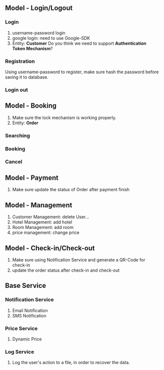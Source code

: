 ## Model - Login/Logout
### Login
1. username-password login
2. google login: need to use Google-SDK
3. Entity: **Customer**
Do you think we need to support **Authentication Token Mechanism**?
### Registration 
Using username-password to register, make sure hash the password before saving it to database.
### Login out

## Model - Booking
1. Make sure the lock mechanism is working properly.
2. Entity: **Order** 
### Searching
### Booking
### Cancel

## Model - Payment
1. Make sure update the status of Order after payment finish

## Model - Management
1. Customer Management: delete User...
2. Hotel Management: add hotel
3. Room Management: add room
4. price management: change price


## Model - Check-in/Check-out
1. Make sure using Notification Service and generate a QR-Code for check-in
2. update the order status after check-in and check-out

## Base Service

### Notification Service
1. Email Notification
2. SMS Notification

### Price Service
1. Dynamic Price

### Log Service
1. Log the user's action to a file, in order to recover the data.